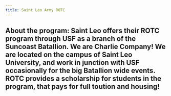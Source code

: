 ```yaml
---
title: Saint Leo Army ROTC
---
```

About the program: Saint Leo offers their ROTC program through USF as a branch of the Suncoast Batallion. We are Charlie Company! We are located on the campus of Saint Leo University, and work in junction with USF occasionally for the big Batallion wide events. ROTC provides a scholarship for students in the program, that pays for full toution and housing! 
---
